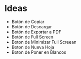 # Ideas

- Botón de Copiar
- Botón de Descargar
- Botón de Exportar a PDF
- Botón de Full Screen
- Boton de Minimizar Full Screean
- Boton de Nueva Hoja
- Boton de Poner en Blancos